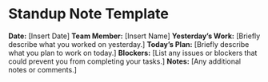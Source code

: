 # Standup Note Template
**Date:** [Insert Date]
**Team Member:** [Insert Name]
**Yesterday’s Work:**
[Briefly describe what you worked on yesterday.]
**Today’s Plan:**
[Briefly describe what you plan to work on today.]
**Blockers:**
[List any issues or blockers that could prevent you from completing your tasks.]
**Notes:**
[Any additional notes or comments.]